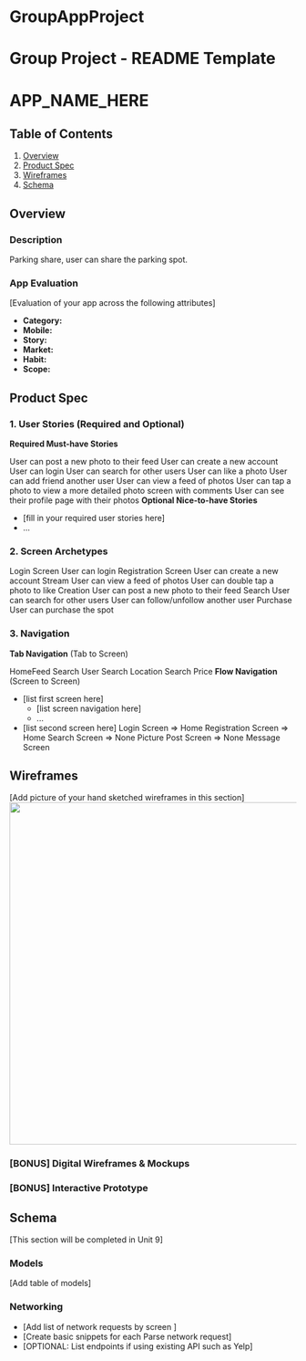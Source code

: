 # GroupAppProject
Group Project - README Template
===

# APP_NAME_HERE

## Table of Contents
1. [Overview](#Overview)
1. [Product Spec](#Product-Spec)
1. [Wireframes](#Wireframes)
2. [Schema](#Schema)

## Overview
### Description
Parking share, user can share the parking spot.

### App Evaluation
[Evaluation of your app across the following attributes]
- **Category:** 
- **Mobile:**
- **Story:**
- **Market:**
- **Habit:**
- **Scope:**

## Product Spec

### 1. User Stories (Required and Optional)

**Required Must-have Stories**

User can post a new photo to their feed
User can create a new account
User can login
User can search for other users
User can like a photo
User can add friend another user
User can view a feed of photos
User can tap a photo to view a more detailed photo screen with comments
User can see their profile page with their photos
**Optional Nice-to-have Stories**

* [fill in your required user stories here]
* ...

### 2. Screen Archetypes


Login Screen
User can login
Registration Screen
User can create a new account
Stream
User can view a feed of photos
User can double tap a photo to like
Creation
User can post a new photo to their feed
Search
User can search for other users
User can follow/unfollow another user
Purchase
User can purchase the spot

### 3. Navigation

**Tab Navigation** (Tab to Screen)

HomeFeed
Search User
Search Location
Search Price
**Flow Navigation** (Screen to Screen)

* [list first screen here]
   * [list screen navigation here]
   * ...
* [list second screen here]
Login Screen
=> Home
Registration Screen
=> Home
Search Screen
=> None
Picture Post Screen 
=> None
Message Screen
## Wireframes
[Add picture of your hand sketched wireframes in this section]
<img src="YOUR_WIREFRAME_IMAGE_URL" width=600>

### [BONUS] Digital Wireframes & Mockups

### [BONUS] Interactive Prototype

## Schema 
[This section will be completed in Unit 9]
### Models
[Add table of models]
### Networking
- [Add list of network requests by screen ]
- [Create basic snippets for each Parse network request]
- [OPTIONAL: List endpoints if using existing API such as Yelp]
